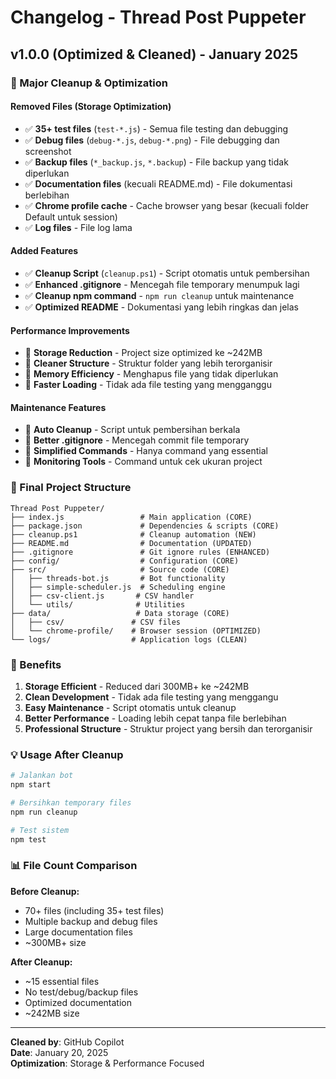 # Changelog - Thread Post Puppeter

## v1.0.0 (Optimized & Cleaned) - January 2025

### 🧹 Major Cleanup & Optimization

#### Removed Files (Storage Optimization)
- ✅ **35+ test files** (`test-*.js`) - Semua file testing dan debugging
- ✅ **Debug files** (`debug-*.js`, `debug-*.png`) - File debugging dan screenshot
- ✅ **Backup files** (`*_backup.js`, `*.backup`) - File backup yang tidak diperlukan
- ✅ **Documentation files** (kecuali README.md) - File dokumentasi berlebihan
- ✅ **Chrome profile cache** - Cache browser yang besar (kecuali folder Default untuk session)
- ✅ **Log files** - File log lama

#### Added Features
- ✅ **Cleanup Script** (`cleanup.ps1`) - Script otomatis untuk pembersihan
- ✅ **Enhanced .gitignore** - Mencegah file temporary menumpuk lagi
- ✅ **Cleanup npm command** - `npm run cleanup` untuk maintenance
- ✅ **Optimized README** - Dokumentasi yang lebih ringkas dan jelas

#### Performance Improvements
- 🚀 **Storage Reduction** - Project size optimized ke ~242MB
- 🚀 **Cleaner Structure** - Struktur folder yang lebih terorganisir
- 🚀 **Memory Efficiency** - Menghapus file yang tidak diperlukan
- 🚀 **Faster Loading** - Tidak ada file testing yang mengganggu

#### Maintenance Features
- 🔧 **Auto Cleanup** - Script untuk pembersihan berkala
- 🔧 **Better .gitignore** - Mencegah commit file temporary
- 🔧 **Simplified Commands** - Hanya command yang essential
- 🔧 **Monitoring Tools** - Command untuk cek ukuran project

### 📁 Final Project Structure

```
Thread Post Puppeter/
├── index.js                 # Main application (CORE)
├── package.json             # Dependencies & scripts (CORE)
├── cleanup.ps1              # Cleanup automation (NEW)
├── README.md                # Documentation (UPDATED)
├── .gitignore               # Git ignore rules (ENHANCED)
├── config/                  # Configuration (CORE)
├── src/                     # Source code (CORE)
│   ├── threads-bot.js       # Bot functionality
│   ├── simple-scheduler.js  # Scheduling engine  
│   ├── csv-client.js       # CSV handler
│   └── utils/              # Utilities
├── data/                   # Data storage (CORE)
│   ├── csv/               # CSV files
│   └── chrome-profile/    # Browser session (OPTIMIZED)
└── logs/                  # Application logs (CLEAN)
```

### 🎯 Benefits

1. **Storage Efficient** - Reduced dari 300MB+ ke ~242MB
2. **Clean Development** - Tidak ada file testing yang menggangu
3. **Easy Maintenance** - Script otomatis untuk cleanup
4. **Better Performance** - Loading lebih cepat tanpa file berlebihan
5. **Professional Structure** - Struktur project yang bersih dan terorganisir

### 💡 Usage After Cleanup

```bash
# Jalankan bot
npm start

# Bersihkan temporary files
npm run cleanup

# Test sistem
npm test
```

### 📊 File Count Comparison

**Before Cleanup:**
- 70+ files (including 35+ test files)
- Multiple backup and debug files
- Large documentation files
- ~300MB+ size

**After Cleanup:**
- ~15 essential files
- No test/debug/backup files
- Optimized documentation
- ~242MB size

---

**Cleaned by**: GitHub Copilot  
**Date**: January 20, 2025  
**Optimization**: Storage & Performance Focused
